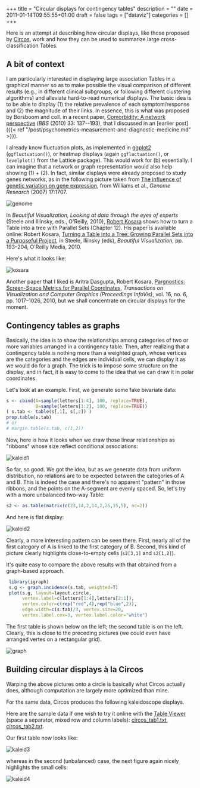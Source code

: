 +++
title = "Circular displays for contingency tables"
description = ""
date = 2011-01-14T09:55:55+01:00
draft = false
tags = ["dataviz"]
categories = []
+++

Here is an attempt at describing how circular displays, like those proposed by [Circos](http://mkweb.bcgsc.ca/circos/), work and how they can be used to summarize large cross-classification Tables. 

## A bit of context

I am particularly interested in displaying large association Tables in a graphical manner so as to make possible the visual comparison of different results (e.g., in different clinical subgroups, or following different clustering algorithms) and alleviate hard-to-read numerical displays. The basic idea is to be able to display (1) the relative prevalence of each symptom/response and (2) the magnitude of their links. In essence, this is what was proposed by Borsboom and coll. in a recent paper, <i class="fa fa-file-pdf-o fa-1x"></i> [Comorbidity: A network perspective](http://sites.google.com/site/borsboomdenny/CramerEtAl2010.pdf) (*BBS* (2010) 33: 137--193), that I discussed in an [earlier post]({{< ref "/post/psychometrics-measurement-and-diagnostic-medicine.md" >}}).

I already know fluctuation plots, as implemented in [ggplot2](http://had.co.nz/ggplot2/) (`ggfluctuation()`), or heatmap displays (again `ggfluctuation()`, or `levelplot()` from the Lattice package). This would work for (b) essentially. I can imagine that a network or graph representation would also help showing (1) + (2). In fact, similar displays were already proposed to study genes networks, as in the following picture taken from [The influence of genetic variation on gene expression](http://genome.cshlp.org/content/17/12/1707.abstract), from Williams et al., *Genome Research* (2007) 17:1707.

![genome](/img/20101228163448.png)

In *Beautiful Visualization, Looking at data through the eyes of experts* (Steele and Iliinsky, eds., O'Reilly, 2010), [Robert Kosara](http://kosara.net/) shows how to turn a Table into a tree with Parallel Sets (Chapter 12). His paper is available online:
Robert Kosara, <i class="fa fa-file-pdf-o fa-1x"></i> [Turning a Table into a Tree: Growing Parallel Sets into a Purposeful Project](http://kosara.net/papers/2010/Kosara_BeautifulVis_2010.pdf), in Steele, Iliinsky (eds), *Beautiful Visualization*, pp. 193–204, O'Reilly Media, 2010.

Here's what it looks like:

![kosara](/img/20110114114907.png)

Another paper that I liked is Aritra Dasgupta, Robert Kosara, <i class="fa fa-file-pdf-o fa-1x"></i> [Pargnostics: Screen-Space Metrics for Parallel Coordinates](http://kosara.net/papers/2010/Dasgupta_InfoVis_2010.pdf), *Transactions on Visualization and Computer Graphics (Proceedings InfoVis)*, vol. 16, no. 6, pp. 1017–1026, 2010, but we shall concentrate on circular displays for the moment.


## Contingency tables as graphs

Basically, the idea is to show the relationships among categories of two or more variables arranged in a contingency table. Then, after realizing that a contingency table is nothing more than a weighted graph, whose vertices are the categories and the edges are individual cells, we can display it as we would do for a graph. The trick is to impose some structure on the display, and in fact, it is easy to come to the idea that we can draw it in polar coordinates.

Let's look at an example. First, we generate some fake bivariate data:

```r
s <- cbind(A=sample(letters[1:4], 100, replace=TRUE),
           B=sample(letters[1:2], 100, replace=TRUE))
( s.tab <- table(s[,1], s[,2]) )
prop.table(s.tab) 
# or 
# margin.table(s.tab, c(1,2))
```

Now, here is how it looks when we draw those linear relationships as "ribbons" whose size reflect conditional associations:

![kaleid1](/img/20110114142955.png)

So far, so good. We got the idea, but as we generate data from uniform distribution, no relations are to be expected between the categories of A and B. This is indeed the case and there's no apparent "pattern" in those ribbons, and the points on the A-segment are evenly spaced. So, let's try with a more unbalanced two-way Table:

```r
s2 <- as.table(matrix(c(23,14,2,14,2,25,15,5), nc=2))
```

And here is flat display:

![kaleid2](/img/20110114152228.png)

Clearly, a more interesting pattern can be seen there. First, nearly all of the first category of A is linked to the first category of B. Second, this kind of picture clearly highlights close-to-empty cells (`s2[3,1]` and `s2[1,2]`).

It's quite easy to compare the above results with that obtained from a graph-based approach.

```r
 library(igraph)
 s.g <- graph.incidence(s.tab, weighted=T)
 plot(s.g, layout=layout.circle, 
      vertex.label=c(letters[1:4],letters[2:1]), 
      vertex.color=c(rep("red",4),rep("blue",2)), 
      edge.width=c(s.tab)/3, vertex.size=20, 
      vertex.label.cex=3, vertex.label.color="white")
```

The first table is shown below on the left; the second table is on the left. Clearly, this is close to the preceding pictures (we could even have arranged vertes on a rectangular grid).

![graph](/img/20110114163455.png)


## Building circular displays à la Circos

Warping the above pictures onto a circle is basically what Circos actually does, although computation are largely more optimized than mine.

For the same data, Circos produces the following kaleidoscope displays.

Here are the sample data if one wish to try it online with the [Table Viewer](http://mkweb.bcgsc.ca/tableviewer/) (space a separator, mixed row and column labels): <i class="fa fa-file-code-o fa-1x"></i> [circos_tab1.txt](http://www.aliquote.org/pub/circos_tab1.txt), <i class="fa fa-file-code-o fa-1x"></i> [circos_tab2.txt](http://www.aliquote.org/pub/circos_tab2.txt).

Our first table now looks like:

![kaleid3](/img/20110114155339.png)

whereas in the second (unbalanced) case, the next figure again nicely highlights the small cells:

![kaleid4](/img/20110114155358.png)


